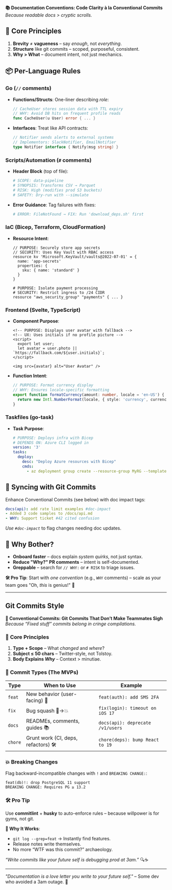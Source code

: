 **📚 Documentation Conventions: Code Clarity à la Conventional Commits**  
*Because readable docs > cryptic scrolls.*

## 🚀 **Core Principles**

1. **Brevity** ≠ **vagueness** – say *enough*, not *everything*.
2. **Structure** like git commits – scoped, purposeful, consistent.
3. **Why > What** – document intent, not just mechanics.

## 📦 **Per-Language Rules**

### **Go** (`//` comments)

- **Functions/Structs**: One-liner describing *role*:
  
  ```go
  // CacheUser stores session data with TTL expiry
  // WHY: Avoid DB hits on frequent profile reads  
  func CacheUser(u User) error { ... }  
  ```

- **Interfaces**: Treat like API contracts:
  
  ```go
  // Notifier sends alerts to external systems
  // Implementors: SlackNotifier, EmailNotifier  
  type Notifier interface { Notify(msg string) }  
  ```

### **Scripts/Automation** (`#` comments)

- **Header Block** (top of file):
  
  ```python
  # SCOPE: data-pipeline
  # SYNOPSIS: Transforms CSV → Parquet  
  # RISK: High (modifies prod S3 buckets)
  # SAFETY: Dry-run with --simulate  
  ```

- **Error Guidance**: Tag failures with fixes:
  
  ```bash
  # ERROR: FileNotFound → FIX: Run 'download_deps.sh' first  
  ```

### **IaC (Bicep, Terraform, CloudFormation)**

- **Resource Intent**:
  
  ```bicep
  // PURPOSE: Securely store app secrets
  // SECURITY: Uses Key Vault with RBAC access
  resource kv 'Microsoft.KeyVault/vaults@2022-07-01' = {
    name: 'app-secrets'
    properties: {
      sku: { name: 'standard' }
    }
  }
  ```
  
  ```hcl
  # PURPOSE: Isolate payment processing
  # SECURITY: Restrict ingress to /24 CIDR 
  resource "aws_security_group" "payments" { ... }  
  ```

### **Frontend (Svelte, TypeScript)**

- **Component Purpose**:
  
  ```svelte
  <!-- PURPOSE: Displays user avatar with fallback -->
  <!-- UX: Uses initials if no profile picture -->
  <script>
    export let user;
    let avatar = user.photo || `https://fallback.com/${user.initials}`;
  </script>
  
  <img src={avatar} alt="User Avatar" />
  ```

- **Function Intent**:
  
  ```typescript
  // PURPOSE: Format currency display
  // WHY: Ensures locale-specific formatting  
  export function formatCurrency(amount: number, locale = 'en-US') {
    return new Intl.NumberFormat(locale, { style: 'currency', currency: 'USD' }).format(amount);
  }
  ```

### **Taskfiles (go-task)**

- **Task Purpose**:
  
  ```yaml
  # PURPOSE: Deploys infra with Bicep
  # DEPENDS ON: Azure CLI logged in
  version: '3'
  tasks:
    deploy:
      desc: "Deploy Azure resources with Bicep"
      cmds:
        - az deployment group create --resource-group MyRG --template-file main.bicep
  ```

## 🔗 **Syncing with Git Commits**

Enhance Conventional Commits (see below) with doc impact tags:

```yaml
docs(api): add rate limit examples #doc-impact  
- Added 3 code samples to /docs/api.md  
- WHY: Support ticket #42 cited confusion  
```

*Use `#doc-impact`* to flag changes needing doc updates.

## 🤔 **Why Bother?**

- **Onboard faster** – docs explain *system quirks*, not just syntax.
- **Reduce "Why?" PR comments** – intent is self-documented.
- **Greppable** – search for `// WHY:` or `# RISK` to triage issues.

**🛠 Pro Tip**: Start with *one convention* (e.g., `WHY` comments) – scale as your team goes "Oh, *this* is genius!" 🚀

---

## **Git Commits Style**

**📝 Conventional Commits: Git Commits That Don’t Make Teammates Sigh**  
*Because “Fixed stuff” commits belong in cringe compilations.*

### 🎯 **Core Principles**

1. **Type + Scope** – What *changed* and *where*?
2. **Subject ≤ 50 chars** – Twitter-style, not Tolstoy.
3. **Body Explains *Why*** – Context > minutiae.

### 🚦 **Commit Types (The MVPs)**

| Type    | When to Use                         | Example                          |
| ------- | ----------------------------------- | -------------------------------- |
| `feat`  | New behavior (user-facing) 🎉       | `feat(auth): add SMS 2FA`        |
| `fix`   | Bug squash 🐞→💥                    | `fix(login): timeout on iOS 17`  |
| `docs`  | READMEs, comments, guides 📚        | `docs(api): deprecate /v1/users` |
| `chore` | Grunt work (CI, deps, refactors) 🛠 | `chore(deps): bump React to 19`  |

### 💥 **Breaking Changes**

Flag backward-incompatible changes with `!` and `BREAKING CHANGE:`:

```text
feat(db)!: drop PostgreSQL 11 support   
BREAKING CHANGE: Requires PG ≥ 13.2  
```

### 🛠 **Pro Tip**

Use **commitlint** + **husky** to auto-enforce rules – because willpower is for gyms, not git.

**🌱 Why It Works**:

- `git log --grep=feat` → Instantly find features.
- Release notes write themselves.
- No more “WTF was this commit?” archaeology.

*“Write commits like your future self is debugging prod at 3am.”* 🔍☕

---

*"Documentation is a love letter you write to your future self."* – Some dev who avoided a 3am outage. 🌌
